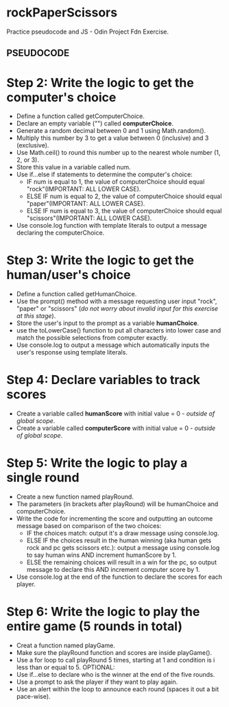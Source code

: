 # rockPaperScissors
Practice pseudocode and JS - Odin Project Fdn Exercise. 

## PSEUDOCODE ##

# Step 2: Write the logic to get the computer's choice #

- Define a function called getComputerChoice.
- Declare an empty variable ("") called **computerChoice**.
- Generate a random decimal between 0 and 1 using Math.random().
- Multiply this number by 3 to get a value between 0 (inclusive) and 3 (exclusive).
- Use Math.ceil() to round this number up to the nearest whole number (1, 2, or 3).
- Store this value in a variable called num.
- Use if...else if statements to determine the computer's choice:
    - IF num is equal to 1, the value of computerChoice should equal "rock"(IMPORTANT: ALL LOWER CASE).
    - ELSE IF num is equal to 2, the value of computerChoice should equal "paper"(IMPORTANT: ALL LOWER CASE).
    - ELSE IF num is equal to 3, the value of computerChoice should equal "scissors"(IMPORTANT: ALL LOWER CASE).
- Use console.log function with template literals to output a message declaring the computerChoice. 

# Step 3: Write the logic to get the human/user's choice #

- Define a function called getHumanChoice.
- Use the prompt() method with a message requesting user input "rock", "paper" or "scissors" (*do not worry about invalid input for this exercise at this stage*).
- Store the user's input to the prompt as a variable **humanChoice**.
- use the toLowerCase() function to put all characters into lower case and match the possible selections from computer exactly. 
- Use console.log to output a message which automatically inputs the user's response using template literals. 

# Step 4: Declare variables to track scores #
- Create a variable called **humanScore** with initial value = 0 - *outside of global scope*. 
- Create a variable called **computerScore** with initial value = 0 - *outside of global scope*. 

# Step 5: Write the logic to play a single round #

- Create a new function named playRound.
- The parameters (in brackets after playRound) will be humanChoice and computerChoice.
- Write the code for incrementing the score and outputting an outcome message based on comparison of the two choices:
    - IF the choices match: output it's a draw  message using console.log.
    - ELSE IF the choices result in the human winning (aka human gets rock and pc gets scissors etc.): output a message using console.log to say human wins AND increment humanScore by 1. 
    - ELSE the remaining choices will result in a win for the pc, so output message to declare this AND increment computer score by 1. 
- Use console.log at the end of the function to declare the scores for each player.

# Step 6: Write the logic to play the entire game (5 rounds in total) #
- Creat a function named playGame.
- Make sure the playRound function and scores are inside playGame().
- Use a for loop to call playRound 5 times, starting at 1 and condition is i less than or equal to 5. 
OPTIONAL:
- Use if...else to declare who is the winner at the end of the five rounds. 
- Use a prompt to ask the player if they want to play again.
- Use an alert within the loop to announce each round (spaces it out a bit pace-wise).